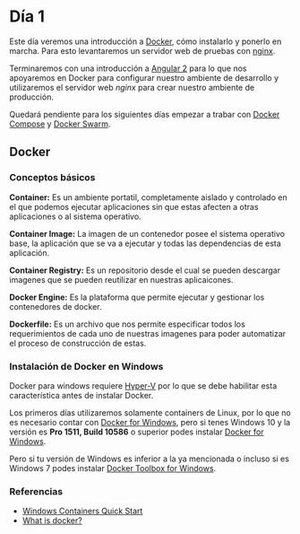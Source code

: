 # Día 1

Este día veremos una introducción a [Docker][docker], cómo instalarlo y ponerlo
en marcha. Para esto levantaremos un servidor web de pruebas con [nginx][nginx].

Terminaremos con una introducción a [Angular 2][ng2] para lo que nos apoyaremos
en Docker para configurar nuestro ambiente de desarrollo y utilizaremos el
servidor web *nginx* para crear nuestro ambiente de producción.

Quedará pendiente para los siguientes días empezar a trabar con [Docker
Compose][docker-compose] y [Docker Swarm][docker-swarm].

[docker]: https://www.docker.com/
[nginx]: http://nginx.org/
[ng2]: https://angular.io/
[docker-compose]: https://docs.docker.com/compose/
[docker-swarm]: https://docs.docker.com/engine/swarm/

## Docker

### Conceptos básicos

**Container:** Es un ambiente portatil, completamente aislado y controlado en el
que podemos ejecutar aplicaciones sin que estas afecten a otras aplicaciones o
al sistema operativo.

**Container Image:** La imagen de un contenedor posee el sistema operativo
base, la aplicación que se va a ejecutar y todas las dependencias de esta
aplicación.

**Container Registry:** Es un repositorio desde el cual se pueden descargar
imagenes que se pueden reutilizar en nuestras aplicaicones.

**Docker Engine:** Es la plataforma que permite ejecutar y gestionar los
contenedores de docker.

**Dockerfile:** Es un archivo que nos permite especificar todos los
requerimientos de cada uno de nuestras imagenes para poder automatizar el
proceso de construcción de estas.

### Instalación de Docker en Windows

Docker para windows requiere [Hyper-V][HyperV] por lo que se debe habilitar esta
característica antes de instalar Docker.

Los primeros días utilizaremos solamente containers de Linux, por lo que no es
necesario contar con [Docker for Windows][Docker4Win], pero si tenes Windows 10
y la versión es **Pro 1511, Build 10586** o superior podes instalar [Docker for
Windows][Docker4Win].

Pero si tu versión de Windows es inferior a la ya mencionada o incluso si es
Windows 7 podes instalar [Docker Toolbox for Windows][DockerTools4Win].

[Docker4Win]: https://docs.docker.com/docker-for-windows/
[DockerTools4Win]: https://www.docker.com/products/docker-toolbox
[HyperV]: https://msdn.microsoft.com/en-us/virtualization/hyperv_on_windows/quick_start/walkthrough_install

### Referencias

* [Windows Containers Quick
  Start](https://msdn.microsoft.com/virtualization/windowscontainers/quick_start/quick_start)
* [What is docker?](https://www.docker.com/what-docker)
